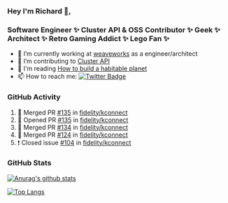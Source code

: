 ### Hey I'm Richard 👋, 

<h3 align="left">Software Engineer ✨ Cluster API & OSS Contributor ✨ Geek ✨ Architect ✨ Retro Gaming Addict ✨ Lego Fan ✨</h3>

- 🔭 I’m currently working at [weaveworks](https://github.com/weaveworks) as a engineer/architect
- 👯 I’m contributing to [Cluster API](https://github.com/kubernetes-sigs/cluster-api-provider-aws/pulls?q=is%3Aissue+is%3Apr+author%3Arichardcase+)
- 💬 I'm reading [How to build a habitable planet](https://www.amazon.co.uk/How-Build-Habitable-Planet-Humankind/dp/0691140065)
- 📫 How to reach me: [![Twitter Badge](https://img.shields.io/badge/-@fruit_case-00acee?style=flat&logo=Twitter&logoColor=white)](https://twitter.com/intent/follow?screen_name=fruit_case "Follow on Twitter")

### GitHub Activity 

<!--START_SECTION:activity-->
1. 🎉 Merged PR [#135](https://github.com/fidelity/kconnect/pull/135) in [fidelity/kconnect](https://github.com/fidelity/kconnect)
2. 💪 Opened PR [#135](https://github.com/fidelity/kconnect/pull/135) in [fidelity/kconnect](https://github.com/fidelity/kconnect)
3. 🎉 Merged PR [#134](https://github.com/fidelity/kconnect/pull/134) in [fidelity/kconnect](https://github.com/fidelity/kconnect)
4. 🎉 Merged PR [#124](https://github.com/fidelity/kconnect/pull/124) in [fidelity/kconnect](https://github.com/fidelity/kconnect)
5. ❗️ Closed issue [#104](https://github.com/fidelity/kconnect/issues/104) in [fidelity/kconnect](https://github.com/fidelity/kconnect)
<!--END_SECTION:activity-->

### GitHub Stats

[![Anurag's github stats](https://github-readme-stats.vercel.app/api?username=richardcase&count_private=true&show_icons=true)](https://github.com/anuraghazra/github-readme-stats)

[![Top Langs](https://github-readme-stats.vercel.app/api/top-langs/?username=richardcase&hide=html&layout=compact)](https://github.com/anuraghazra/github-readme-stats)
